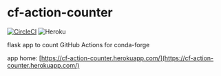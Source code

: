 # cf-action-counter
[![CircleCI](https://circleci.com/gh/regro/cf-action-counter.svg?style=svg)](https://circleci.com/gh/regro/cf-action-counter)
![Heroku](http://heroku-badge.herokuapp.com/?app=cf-action-counter&root=/)

flask app to count GitHub Actions for conda-forge

app home: [https://cf-action-counter.herokuapp.com/](https://cf-action-counter.herokuapp.com/)
